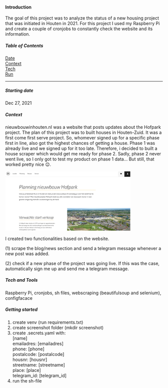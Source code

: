 #### Introduction 
The goal of this project was to analyze the status of a new housing project that was initiated in Houten in 2021.
For this project I used my Raspberry Pi and create a couple of cronjobs to constantly check the website and its information. 


##### Table of Contents  
[Date](#Starting-date)    
[Context](#Context)      
[Tech](#Tech-and-Tools)      
[Run](#Getting-started)     

---

##### Starting date
Dec 27, 2021

##### Context
nieuwbouwinhouten.nl was a website that posts updates about the Hofpark project. The plan of this project was to built houses in Houten-Zuid. It was a first come first serve project. So, whomever signed up for a specific phase first in line, also got the highest chances of getting a house. Phase 1 was already live and we signed up for it too late. Therefore, i decided to built a house scraper which would get me ready for phase 2. Sadly, phase 2 never went live, so I only got to test my product on phase 1 data... But still, that worked pretty nice  :wink:.

<img src="img/hofpark.png" width="400">

I created two functionalities based on the website.

(1) scrape the blog/news section and send a telegram message whenever a new post was added.

(2) check if a new phase of the project was going live. If this was the case, automatically sign me up and send me a telegram message.

##### Tech and Tools
Raspberry Pi, cronjobs, sh files, webscraping (beautifulsoup and selenium), configfacace


##### Getting started     
1. create venv (run requirements.txt)
2. create screenshot folder (mkdir screenshot)
3. create .secrets.yaml with:  
        [name]  
        emailadres: [emailadres]  
        phone: [phone]  
        postalcode: [postalcode]  
        housnr: [housnr]  
        streetname: [streetname]  
        place: [place]  
        telegram_id: [telegram_id]
4. run the sh-file    